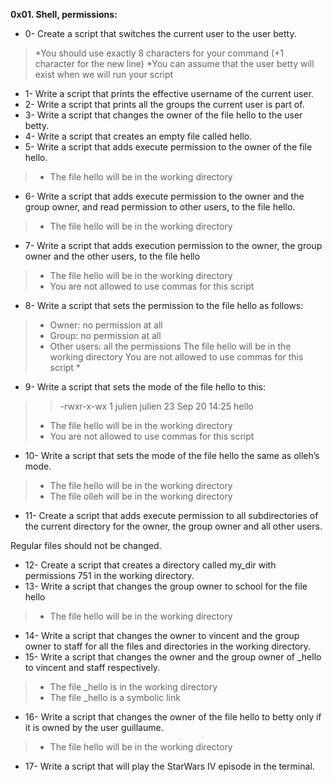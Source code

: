 **0x01. Shell, permissions:**

* 0- Create a script that switches the current user to the user betty.

 > *You should use exactly 8 characters for your command (+1 character for the new line)
 > *You can assume that the user betty will exist when we will run your script
* 1- Write a script that prints the effective username of the current user.
* 2- Write a script that prints all the groups the current user is part of.
* 3- Write a script that changes the owner of the file hello to the user betty.
* 4- Write a script that creates an empty file called hello.
* 5- Write a script that adds execute permission to the owner of the file hello.

 > * The file hello will be in the working directory
* 6- Write a script that adds execute permission to the owner and the group owner, and read permission to other users, to the file hello.

 > * The file hello will be in the working directory
* 7- Write a script that adds execution permission to the owner, the group owner and the other users, to the file hello

 > * The file hello will be in the working directory
 > * You are not allowed to use commas for this script
* 8- Write a script that sets the permission to the file hello as follows:

 > * Owner: no permission at all
 > * Group: no permission at all
 > * Other users: all the permissions
  > The file hello will be in the working directory You are not allowed to use commas for this script *

* 9- Write a script that sets the mode of the file hello to this:

 > > -rwxr-x-wx 1 julien julien 23 Sep 20 14:25 hello
  > * The file hello will be in the working directory
  > * You are not allowed to use commas for this script
* 10- Write a script that sets the mode of the file hello the same as olleh’s mode.

 > * The file hello will be in the working directory
 > * The file olleh will be in the working directory
* 11- Create a script that adds execute permission to all subdirectories of the current directory for the owner, the group owner and all other users.

Regular files should not be changed.
* 12- Create a script that creates a directory called my_dir with permissions 751 in the working directory.
* 13- Write a script that changes the group owner to school for the file hello

 > * The file hello will be in the working directory
* 14- Write a script that changes the owner to vincent and the group owner to staff for all the files and directories in the working directory.
* 15- Write a script that changes the owner and the group owner of _hello to vincent and staff respectively.

 > * The file _hello is in the working directory
 > * The file _hello is a symbolic link
* 16- Write a script that changes the owner of the file hello to betty only if it is owned by the user guillaume.

 > * The file hello will be in the working directory
* 17- Write a script that will play the StarWars IV episode in the terminal.

